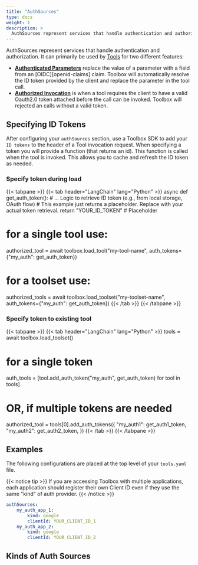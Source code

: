 ```yaml
---
title: "AuthSources"
type: docs
weight: 1
description: >
  AuthSources represent services that handle authentication and authorization. 
---
```


AuthSources represent services that handle authentication and authorization. It
can primarily be used by [Tools](../tools) for two different features: 

- [**Authenticated Parameters**](../tools/#authenticated-parameters) replace the
  value of a parameter with a field from an [OIDC][openid-claims] claim. Toolbox
  will automatically resolve the ID token provided by the client and replace the
  parameter in the tool call.
- [**Authorized Invocation**](../tools/#authorized-invocations) is when a
  tool requires the client to have a valid Oauth2.0 token attached
  before the call can be invoked. Toolbox will rejected an calls without a valid
  token.

## Specifying ID Tokens

After configuring your `authSources` section, use a Toolbox SDK to add your `ID
tokens` to the header of a Tool invocation request. When specifying a token you
will provide a function (that returns an id). This function is called when the
tool is invoked. This allows you to cache and refresh the ID token as needed. 

### Specify token during load
{{< tabpane >}}
{{< tab header="LangChain" lang="Python" >}}
async def get_auth_token():
    # ... Logic to retrieve ID token (e.g., from local storage, OAuth flow)
    # This example just returns a placeholder. Replace with your actual token retrieval.
    return "YOUR_ID_TOKEN" # Placeholder

# for a single tool use:
authorized_tool = await toolbox.load_tool("my-tool-name", auth_tokens={"my_auth": get_auth_token})

# for a toolset use: 
authorized_tools = await toolbox.load_toolset("my-toolset-name", auth_tokens={"my_auth": get_auth_token})
{{< /tab >}}
{{< /tabpane >}}


### Specify token to existing tool

{{< tabpane >}}
{{< tab header="LangChain" lang="Python" >}}
tools = await toolbox.load_toolset()
# for a single token
auth_tools = [tool.add_auth_token("my_auth", get_auth_token) for tool in tools]
# OR, if multiple tokens are needed
authorized_tool = tools[0].add_auth_tokens({
  "my_auth1": get_auth1_token,
  "my_auth2": get_auth2_token,
}) 
{{< /tab >}}
{{< /tabpane >}}

## Examples

The following configurations are placed at the top level of your `tools.yaml`
file.

{{< notice tip >}}
If you are accessing Toolbox with multiple applications, each
 application should register their own Client ID even if they use the same
 "kind" of auth provider.
{{< /notice >}}

```yaml
authSources:
    my_auth_app_1:
        kind: google
        clientId: YOUR_CLIENT_ID_1
    my_auth_app_2:
        kind: google
        clientId: YOUR_CLIENT_ID_2
```

## Kinds of Auth Sources
